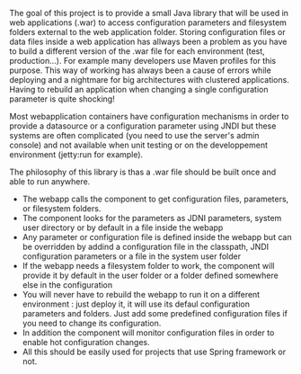 The goal of this project is to provide a small Java library that will be used in web applications (.war) to access configuration parameters and filesystem folders external to the web application folder.
Storing configuration files or data files inside a web application has allways been a problem as you have to build a different version of the .war file for each environment (test, production...). For example many developers use Maven profiles for this purpose.
This way of working has always been a cause of errors while deploying and a nightmare for big architectures with clustered applications. Having to rebuild an application when changing a single configuration parameter is quite shocking!

Most webapplication containers have configuration mechanisms in order to provide a datasource or a configuration parameter using JNDI but these systems are often complicated (you need to use the server's admin console) and not available when unit testing or on the developpement environment (jetty:run for example).

The philosophy of this library is thas a .war file should be built once and able to run anywhere.

  * The webapp calls the component to get configuration files, parameters, or filesystem folders.
  * The component looks for the parameters as JDNI parameters, system user directory or by default in a file inside the webapp
  * Any parameter or configuration file is defined inside the webapp but can be overridden by addind a configuration file in the classpath, JNDI configuration parameters or a file in the system user folder
  * If the webapp needs a filesystem folder to work, the component will provide it by default in the user folder or a folder defined somewhere else in the configuration
  * You will never have to rebuild the webapp to run it on a different environment : just deploy it, it will use its defaul configuration parameters and folders. Just add some predefined configuration files if you need to change its configuration.
  * In addition the component will monitor configuration files in order to enable hot configuration changes.
  * All this should be easily used for projects that use Spring framework or not.